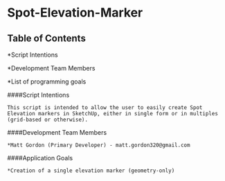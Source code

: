 Spot-Elevation-Marker
===========

Table of Contents
-----------
*Script Intentions

*Development Team Members

*List of programming goals

####Script Intentions

	This script is intended to allow the user to easily create Spot Elevation markers in SketchUp, either in single form or in multiples (grid-based or otherwise).

####Development Team Members

	*Matt Gordon (Primary Developer) - matt.gordon320@gmail.com

####Application Goals

	*Creation of a single elevation marker (geometry-only)
	